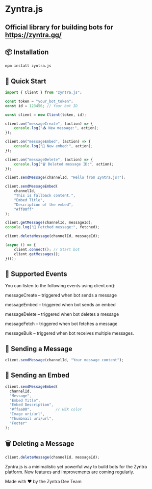 # Zyntra.js

## Official library for building bots for https://zyntra.gg/

## 📦 Installation

```bash
npm install zyntra.js
```
## 🚀 Quick Start

```js
import { Client } from "zyntra.js";

const token = "your_bot_token";
const id = 123456; // Your bot ID

const client = new Client(token, id);

client.on("messageCreate", (action) => {
    console.log("📥 New message:", action);
});

client.on("messageEmbed", (action) => {
    console.log("🌈 New embed:", action);
});

client.on("messageDelete", (action) => {
    console.log("🗑️ Deleted message ID:", action);
});

client.sendMessage(channelId, "Hello from Zyntra.js!");

client.sendMessageEmbed(
    channelId,
    "This is fallback content.",
    "Embed Title",
    "Description of the embed",
    "#ff00ff"
);

client.getMessage(channelId, messageId);
console.log("📨 Fetched message:", fetched);

client.deleteMessage(channelId, messageId);

(async () => {
    client.connect(); // Start bot
    client.getMessages();
})();
```

## 🧠 Supported Events
You can listen to the following events using client.on():

messageCreate – triggered when bot sends a message

messageEmbed – triggered when bot sends an embed

messageDelete – triggered when bot deletes a message

messageFetch – triggered when bot fetches a message

messageBulk – triggered when bot receives multiple messages.

## 💬 Sending a Message
```js
client.sendMessage(channelId, "Your message content");
```

## 🌈 Sending an Embed
```js
client.sendMessageEmbed(
  channelId,
  "Message",     
  "Embed Title",
  "Embed Description",
  "#ffaa00",           // HEX color
  "Image uri/url",
  "Thumbnail uri/url",
  "Footer"
);
```

## 🗑️ Deleting a Message
```js
client.deleteMessage(channelId, messageId);
```

Zyntra.js is a minimalistic yet powerful way to build bots for the Zyntra platform.
New features and improvements are coming regularly.

Made with ❤️ by the Zyntra Dev Team
